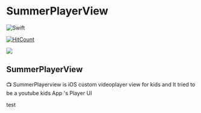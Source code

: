 # SummerPlayerView
![Swift](https://img.shields.io/badge/Swift-5.0-orange.svg)

<!-- [![CI Status](http://img.shields.io/travis/superbderrick/SummerSlider.svg?style=flat)](https://travis-ci.org/superbderrick/SummerSlider) -->
<!--[![Version](https://img.shields.io/cocoapods/v/SummerSlider.svg?style=flat)](http://cocoapods.org/pods/SummerSlider)-->
<!--[![License](https://img.shields.io/cocoapods/l/SummerSlider.svg?style=flat)](http://cocoapods.org/pods/SummerSlider)-->
<!--[![Platform](https://img.shields.io/cocoapods/p/SummerSlider.svg?style=flat)](http://cocoapods.org/pods/SummerSlider)-->
[![HitCount](http://hits.dwyl.com/superbderrick/https://githubcom/superbderrick/SummerPlayerView.svg)](http://hits.dwyl.com/superbderrick/https://githubcom/superbderrick/SummerPlayerView)

![](https://github.com/superbderrick/SummerSlider/blob/master/Image/logo.jpeg)

## SummerPlayerView

📺 SummerPlayerview is iOS custom videoplayer view for kids and It tried to be a youtube kids App 's Player UI

test
